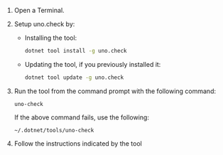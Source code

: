 1. Open a Terminal.

1. Setup uno.check by:
    - Installing the tool:
        ```bash
        dotnet tool install -g uno.check
        ```

    - Updating the tool, if you previously installed it:
        ```bash
        dotnet tool update -g uno.check
        ```

1. Run the tool from the command prompt with the following command:
    ```
    uno-check
    ```
    If the above command fails, use the following:
    ```
    ~/.dotnet/tools/uno-check
    ```
1. Follow the instructions indicated by the tool
